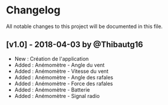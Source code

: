 # Changelog
All notable changes to this project will be documented in this file.

## [v1.0] - 2018-04-03 by @Thibautg16
- New : Création de l'application
- Added : Anémomètre - Angle du vent
- Added : Anémomètre - Vitesse du vent
- Added : Anémomètre - Angle des rafales
- Added : Anémomètre - Force des rafales
- Added : Anémomètre - Batterie
- Added : Anémomètre - Signal radio